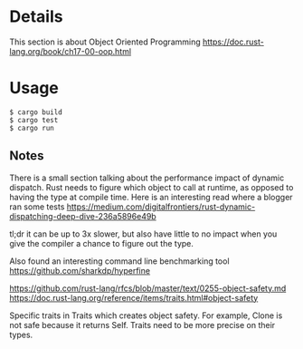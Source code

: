 
# Details

This section is about Object Oriented Programming https://doc.rust-lang.org/book/ch17-00-oop.html

# Usage

```
$ cargo build
$ cargo test
$ cargo run
```

## Notes

There is a small section talking about the performance impact of dynamic dispatch. Rust needs to figure which object to call at runtime, as opposed to having the type at compile time. Here is an interesting read where a blogger ran some tests https://medium.com/digitalfrontiers/rust-dynamic-dispatching-deep-dive-236a5896e49b

  tl;dr it can be up to 3x slower, but also have little to no impact
  when you give the compiler a chance to figure out the type.

Also found an interesting command line benchmarking tool https://github.com/sharkdp/hyperfine

https://github.com/rust-lang/rfcs/blob/master/text/0255-object-safety.md
https://doc.rust-lang.org/reference/items/traits.html#object-safety

Specific traits in Traits which creates object safety. For example, Clone is 
not safe because it returns Self. Traits need to be more precise on their types.
